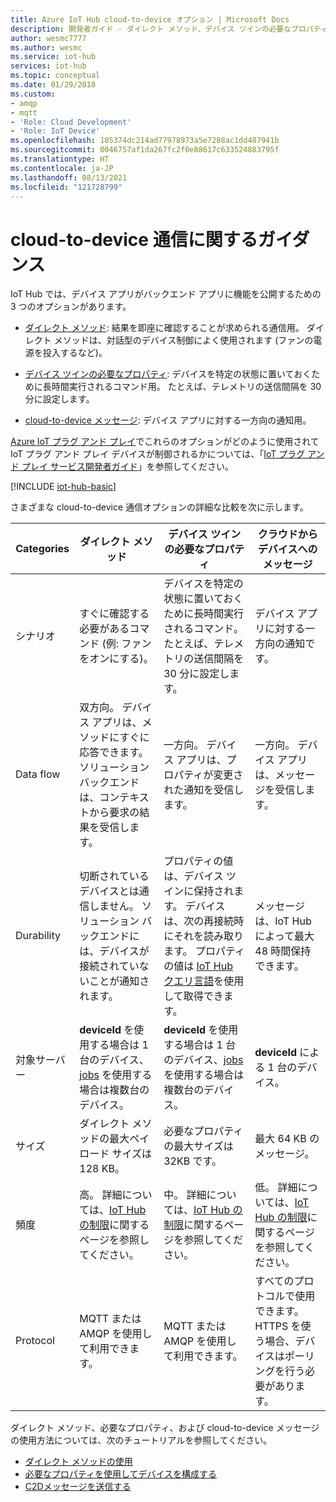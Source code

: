 ```yaml
---
title: Azure IoT Hub cloud-to-device オプション | Microsoft Docs
description: 開発者ガイド - ダイレクト メソッド、デバイス ツインの必要なプロパティ、または cloud-to-device 通信用の cloud-to-device メッセージを使用するタイミングに関するガイダンス。
author: wesmc7777
ms.author: wesmc
ms.service: iot-hub
services: iot-hub
ms.topic: conceptual
ms.date: 01/29/2018
ms.custom:
- amqp
- mqtt
- 'Role: Cloud Development'
- 'Role: IoT Device'
ms.openlocfilehash: 105374dc214ad77978973a5e7288ac1dd487941b
ms.sourcegitcommit: 0046757af1da267fc2f0e88617c633524883795f
ms.translationtype: HT
ms.contentlocale: ja-JP
ms.lasthandoff: 08/13/2021
ms.locfileid: "121728799"
---
```

# <a name="cloud-to-device-communications-guidance"></a>cloud-to-device 通信に関するガイダンス

IoT Hub では、デバイス アプリがバックエンド アプリに機能を公開するための 3 つのオプションがあります。

* [ダイレクト メソッド](iot-hub-devguide-direct-methods.md): 結果を即座に確認することが求められる通信用。 ダイレクト メソッドは、対話型のデバイス制御によく使用されます (ファンの電源を投入するなど)。

* [デバイス ツインの必要なプロパティ](iot-hub-devguide-device-twins.md): デバイスを特定の状態に置いておくために長時間実行されるコマンド用。 たとえば、テレメトリの送信間隔を 30 分に設定します。

* [cloud-to-device メッセージ](iot-hub-devguide-messages-c2d.md): デバイス アプリに対する一方向の通知用。

[Azure IoT プラグ アンド プレイ](../iot-develop/overview-iot-plug-and-play.md)でこれらのオプションがどのように使用されて IoT プラグ アンド プレイ デバイスが制御されるかについては、「[IoT プラグ アンド プレイ サービス開発者ガイド](../iot-develop/concepts-developer-guide-service.md)」を参照してください。

[!INCLUDE [iot-hub-basic](../../includes/iot-hub-basic-whole.md)]

さまざまな cloud-to-device 通信オプションの詳細な比較を次に示します。

| Categories | ダイレクト メソッド | デバイス ツインの必要なプロパティ | クラウドからデバイスへのメッセージ |
| ---------- | -------------- | ------------------------- | ------------------------ |
| シナリオ | すぐに確認する必要があるコマンド (例: ファンをオンにする)。 | デバイスを特定の状態に置いておくために長時間実行されるコマンド。 たとえば、テレメトリの送信間隔を 30 分に設定します。 | デバイス アプリに対する一方向の通知です。 |
| Data flow | 双方向。 デバイス アプリは、メソッドにすぐに応答できます。 ソリューション バックエンドは、コンテキストから要求の結果を受信します。 | 一方向。 デバイス アプリは、プロパティが変更された通知を受信します。 | 一方向。 デバイス アプリは、メッセージを受信します。
| Durability | 切断されているデバイスとは通信しません。 ソリューション バックエンドには、デバイスが接続されていないことが通知されます。 | プロパティの値は、デバイス ツインに保持されます。 デバイスは、次の再接続時にそれを読み取ります。 プロパティの値は [IoT Hub クエリ言語](iot-hub-devguide-query-language.md)を使用して取得できます。 | メッセージは、IoT Hub によって最大 48 時間保持できます。 |
| 対象サーバー | **deviceId** を使用する場合は 1 台のデバイス、[jobs](iot-hub-devguide-jobs.md) を使用する場合は複数台のデバイス。 | **deviceId** を使用する場合は 1 台のデバイス、[jobs](iot-hub-devguide-jobs.md) を使用する場合は複数台のデバイス。 | **deviceId** による 1 台のデバイス。 |
| サイズ | ダイレクト メソッドの最大ペイロード サイズは 128 KB。 | 必要なプロパティの最大サイズは 32KB です。 | 最大 64 KB のメッセージ。 |
| 頻度 | 高。 詳細については、[IoT Hub の制限](iot-hub-devguide-quotas-throttling.md)に関するページを参照してください。 | 中。 詳細については、[IoT Hub の制限](iot-hub-devguide-quotas-throttling.md)に関するページを参照してください。 | 低。 詳細については、[IoT Hub の制限](iot-hub-devguide-quotas-throttling.md)に関するページを参照してください。 |
| Protocol | MQTT または AMQP を使用して利用できます。 | MQTT または AMQP を使用して利用できます。 | すべてのプロトコルで使用できます。 HTTPS を使う場合、デバイスはポーリングを行う必要があります。 |

ダイレクト メソッド、必要なプロパティ、および cloud-to-device メッセージの使用方法については、次のチュートリアルを参照してください。

* [ダイレクト メソッドの使用](quickstart-control-device.md)
* [必要なプロパティを使用してデバイスを構成する](tutorial-device-twins.md) 
* [C2Dメッセージを送信する](iot-hub-node-node-c2d.md)
